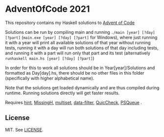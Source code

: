 # AdventOfCode 2021

This repository contains my Haskell solutions to [Advent of Code](https://adventofcode.com/)

Solutions can be run by compiling main and running `./main [year] [?day] [?part]` (`main.exe [year] [?day] [?part]` for Windows), where just running it with a year will print all available solutions of that year without running tests, running it with a day will run both solutions of that day including tests, and running it with a part will run only that part and its test (alternatively `runhaskell main.hs [year] [?day] [?part]`)

In order for this to work all solutions should be in Year[year]/Solutions and formatted as Day[day].hs, there should be no other files in this folder (specifically with higher alphabetical name).

Note that the solutions get loaded dynamically and are thus compiled during runtime. Running solutions directly will get faster results.

Requires [hint](https://hackage.haskell.org/package/hint),
[MissingH](https://hackage.haskell.org/package/MissingH),
[multiset](https://hackage.haskell.org/package/multiset-0.3.4.3),
[data-filter](https://hackage.haskell.org/package/data-filter-0.1.0.0/docs/Data-Filter.html),
[QuicCheck](https://hackage.haskell.org/package/QuickCheck),
[PSQueue](https://hackage.haskell.org/package/PSQueue)
.

## License
MIT. See [LICENSE](LICENSE).
